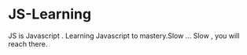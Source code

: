 # JS-Learning
JS is Javascript . Learning Javascript  to mastery.Slow ... Slow ,
you will reach there.
